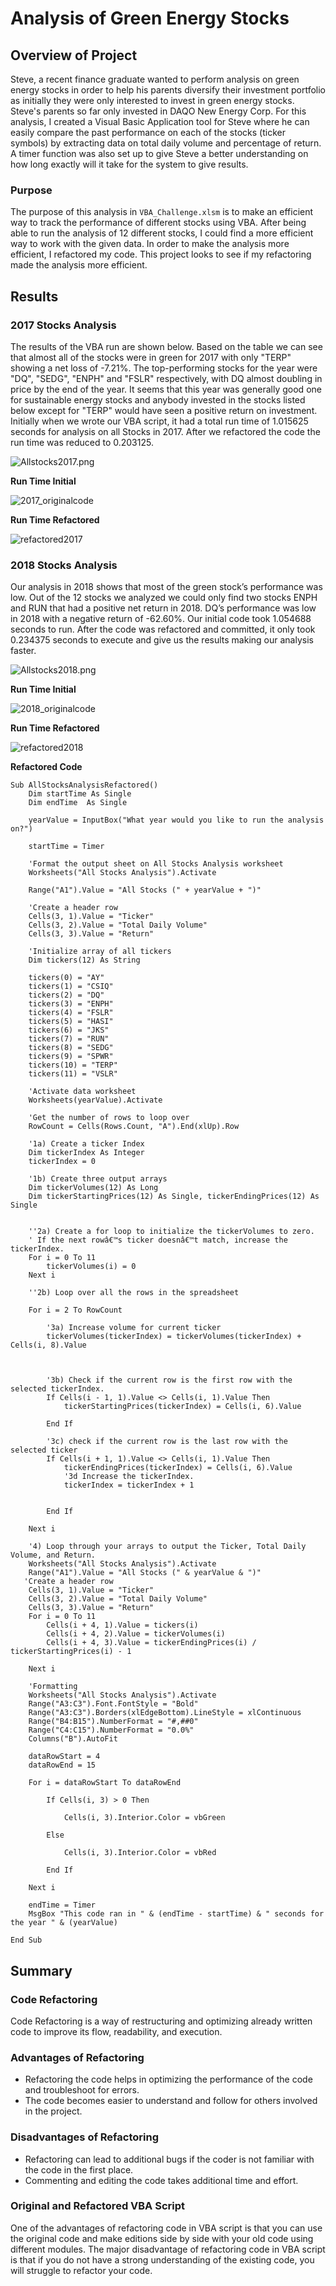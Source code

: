 # Analysis of Green Energy Stocks

## Overview of Project

Steve, a recent finance graduate wanted to perform analysis on green energy stocks in order to help his parents diversify their investment portfolio as initially they were only interested to invest in green energy stocks. Steve's parents so far only invested in DAQO New Energy Corp. For this analysis, I created a Visual Basic Application tool for Steve where he can easily compare the past performance on each of the stocks (ticker symbols) by extracting data on total daily volume and percentage of return. A timer function was also set up to give Steve a better understanding on how long exactly will it take for the system to give results.

### Purpose

The purpose of this analysis in ```VBA_Challenge.xlsm``` is to make an efficient way to track the performance of different stocks using VBA. After being able to run the analysis of 12 different stocks, I could find a more efficient way to work with the given data. In order to make the analysis more efficient, I refactored my code. This project looks to see if my refactoring made the analysis more efficient.

## Results

### 2017 Stocks Analysis ###

The results of the VBA run are shown below. Based on the table we can see that almost all of the stocks were in green for 2017 with only "TERP" showing a net loss of -7.21%. The top-performing stocks for the year were "DQ", "SEDG", "ENPH" and "FSLR" respectively, with DQ almost doubling in price by the end of the year. It seems that this year was generally good one for sustainable energy stocks and anybody invested in the stocks listed below except for "TERP" would have seen a positive return on investment. Initially when we wrote our VBA script, it had a total run time of 1.015625 seconds for analysis on all Stocks in 2017. After we refactored the code the run time was reduced to 0.203125.


![ Allstocks2017.png]( https://github.com/smj452/stocks-analysis/blob/main/Resources/Allstocks2017.png)


**Run Time Initial**

![2017_originalcode]( https://github.com/smj452/stocks-analysis/blob/main/Resources/2017_originalcode.png)


**Run Time Refactored**

![refactored2017]( https://github.com/smj452/stocks-analysis/blob/main/Resources/refactored2017.png)


### 2018 Stocks Analysis
Our analysis in 2018 shows that most of the green stock’s performance was low. Out of the 12 stocks we analyzed we could only find two stocks ENPH and RUN that had a positive net return in 2018. DQ’s performance was low in 2018 with a negative return of -62.60%. Our initial code took 1.054688 seconds to run. After the code was refactored and committed, it only took 0.234375 seconds to execute and give us the results making our analysis faster.


![ Allstocks2018.png]( https://github.com/smj452/stocks-analysis/blob/main/Resources/Allstocks2018.png)


**Run Time Initial**

![2018_originalcode]( https://github.com/smj452/stocks-analysis/blob/main/Resources/2018_originalcode.png)

**Run Time Refactored**

![refactored2018]( https://github.com/smj452/stocks-analysis/blob/main/Resources/refactored2018.png)


**Refactored Code**
```
Sub AllStocksAnalysisRefactored()
    Dim startTime As Single
    Dim endTime  As Single

    yearValue = InputBox("What year would you like to run the analysis on?")

    startTime = Timer
    
    'Format the output sheet on All Stocks Analysis worksheet
    Worksheets("All Stocks Analysis").Activate
    
    Range("A1").Value = "All Stocks (" + yearValue + ")"
    
    'Create a header row
    Cells(3, 1).Value = "Ticker"
    Cells(3, 2).Value = "Total Daily Volume"
    Cells(3, 3).Value = "Return"

    'Initialize array of all tickers
    Dim tickers(12) As String
    
    tickers(0) = "AY"
    tickers(1) = "CSIQ"
    tickers(2) = "DQ"
    tickers(3) = "ENPH"
    tickers(4) = "FSLR"
    tickers(5) = "HASI"
    tickers(6) = "JKS"
    tickers(7) = "RUN"
    tickers(8) = "SEDG"
    tickers(9) = "SPWR"
    tickers(10) = "TERP"
    tickers(11) = "VSLR"
    
    'Activate data worksheet
    Worksheets(yearValue).Activate
    
    'Get the number of rows to loop over
    RowCount = Cells(Rows.Count, "A").End(xlUp).Row
    
    '1a) Create a ticker Index
    Dim tickerIndex As Integer
    tickerIndex = 0
    
    '1b) Create three output arrays
    Dim tickerVolumes(12) As Long
    Dim tickerStartingPrices(12) As Single, tickerEndingPrices(12) As Single
    
    
    ''2a) Create a for loop to initialize the tickerVolumes to zero.
    ' If the next rowâ€™s ticker doesnâ€™t match, increase the tickerIndex.
    For i = 0 To 11
        tickerVolumes(i) = 0
    Next i
        
    ''2b) Loop over all the rows in the spreadsheet
    
    For i = 2 To RowCount
    
        '3a) Increase volume for current ticker
        tickerVolumes(tickerIndex) = tickerVolumes(tickerIndex) + Cells(i, 8).Value
        
        
        
        '3b) Check if the current row is the first row with the selected tickerIndex.
        If Cells(i - 1, 1).Value <> Cells(i, 1).Value Then
            tickerStartingPrices(tickerIndex) = Cells(i, 6).Value
            
        End If
        
        '3c) check if the current row is the last row with the selected ticker
        If Cells(i + 1, 1).Value <> Cells(i, 1).Value Then
            tickerEndingPrices(tickerIndex) = Cells(i, 6).Value
            '3d Increase the tickerIndex.
            tickerIndex = tickerIndex + 1
            
            
        End If
    
    Next i
    
    '4) Loop through your arrays to output the Ticker, Total Daily Volume, and Return.
    Worksheets("All Stocks Analysis").Activate
    Range("A1").Value = "All Stocks (" & yearValue & ")"
   'Create a header row
    Cells(3, 1).Value = "Ticker"
    Cells(3, 2).Value = "Total Daily Volume"
    Cells(3, 3).Value = "Return"
    For i = 0 To 11
        Cells(i + 4, 1).Value = tickers(i)
        Cells(i + 4, 2).Value = tickerVolumes(i)
        Cells(i + 4, 3).Value = tickerEndingPrices(i) / tickerStartingPrices(i) - 1
        
    Next i
    
    'Formatting
    Worksheets("All Stocks Analysis").Activate
    Range("A3:C3").Font.FontStyle = "Bold"
    Range("A3:C3").Borders(xlEdgeBottom).LineStyle = xlContinuous
    Range("B4:B15").NumberFormat = "#,##0"
    Range("C4:C15").NumberFormat = "0.0%"
    Columns("B").AutoFit

    dataRowStart = 4
    dataRowEnd = 15

    For i = dataRowStart To dataRowEnd
        
        If Cells(i, 3) > 0 Then
            
            Cells(i, 3).Interior.Color = vbGreen
            
        Else
        
            Cells(i, 3).Interior.Color = vbRed
            
        End If
        
    Next i
 
    endTime = Timer
    MsgBox "This code ran in " & (endTime - startTime) & " seconds for the year " & (yearValue)

End Sub
```
## Summary

### Code Refactoring ###

Code Refactoring is a way of restructuring and optimizing already written code to improve its flow, readability, and execution.
### Advantages of Refactoring 
- Refactoring the code helps in optimizing the performance of the code and troubleshoot for errors.
- The code becomes easier to understand and follow for others involved in the project.

### Disadvantages of Refactoring ###
- Refactoring can lead to additional bugs if the coder is not familiar with the code in the first place.
- Commenting and editing the code takes additional time and effort.

### Original and Refactored VBA Script
One of the advantages of refactoring code in VBA script is that you can use the original code and make editions side by side with your old code using different modules. The major disadvantage of refactoring code in VBA script is that if you do not have a strong understanding of the existing code, you will struggle to refactor your code.
	




